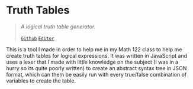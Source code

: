 # Truth Tables
> *A logical truth table generator.*
>
> [`Github`](https://github.com/kaighe/truth-table-generator)
> [`Editor`](http://truthtable.kaialbertson.ca/)

This is a tool I made in order to help me in my Math 122 class to help me create truth tables for logical expressions. It was written in JavaScript and uses a lexer that I made with little knowledge on the subject (I was in a hurry so its quite poorly written) to create an abstract syntax tree in JSON format, which can them be easily run with every true/false combination of variables to create the table.